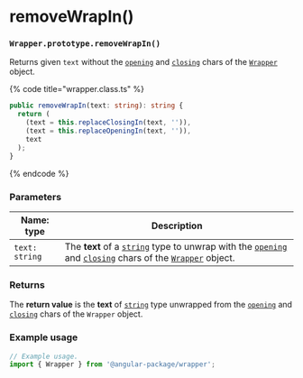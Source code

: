 # removeWrapIn()

### `Wrapper.prototype.removeWrapIn()`

Returns given `text` without the [`opening`](../../wrap/instance-accessors/#wrap.prototype.opening) and [`closing`](../../wrap/instance-accessors/#wrap.prototype.closing) chars of the [`Wrapper`](../wrapper.md) object.

{% code title="wrapper.class.ts" %}
```typescript
public removeWrapIn(text: string): string {
  return (
    (text = this.replaceClosingIn(text, '')),
    (text = this.replaceOpeningIn(text, '')),
    text
  );
}
```
{% endcode %}

### Parameters

| Name: type     | Description                                                                                                                                                                                                                                                                                                                              |
| -------------- | ---------------------------------------------------------------------------------------------------------------------------------------------------------------------------------------------------------------------------------------------------------------------------------------------------------------------------------------- |
| `text: string` | The **text** of a [`string`](https://developer.mozilla.org/en-US/docs/Web/JavaScript/Reference/Global\_Objects/String) type to unwrap with the [`opening`](../../wrap/instance-accessors/#wrap.prototype.opening) and [`closing`](../../wrap/instance-accessors/#wrap.prototype.closing) chars of the [`Wrapper`](../wrapper.md) object. |

### Returns

The **return value** is the **text** of [`string`](https://developer.mozilla.org/en-US/docs/Web/JavaScript/Reference/Global\_Objects/String) type unwrapped from the [`opening`](../../wrap/instance-accessors/#wrap.prototype.opening) and [`closing`](../../wrap/instance-accessors/#wrap.prototype.closing) chars of the `Wrapper` object.

### Example usage

```typescript
// Example usage.
import { Wrapper } from '@angular-package/wrapper';


```
